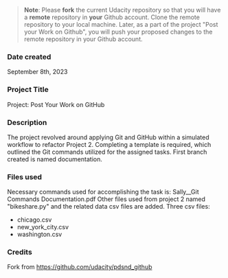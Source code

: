 >**Note**: Please **fork** the current Udacity repository so that you will have a **remote** repository in **your** Github account. Clone the remote repository to your local machine. Later, as a part of the project "Post your Work on Github", you will push your proposed changes to the remote repository in your Github account.

### Date created
September 8th, 2023

### Project Title
Project: Post Your Work on GitHub

### Description
The project revolved around applying Git and GitHub within a simulated workflow to refactor Project 2. Completing a template is required, which outlined the Git commands utilized for the assigned tasks.
First branch created is named documentation.

### Files used
Necessary commands used for accomplishing the task is: Sally__Git Commands Documentation.pdf
Other files used from project 2 named "bikeshare.py" and the related data csv files are added. Three csv files:
* chicago.csv
* new_york_city.csv
* washington.csv

### Credits
Fork from https://github.com/udacity/pdsnd_github
